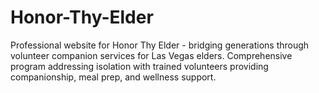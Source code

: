 # Honor-Thy-Elder
Professional website for Honor Thy Elder - bridging generations through volunteer companion services for Las Vegas elders. Comprehensive program addressing isolation with trained volunteers providing companionship, meal prep, and wellness support.
